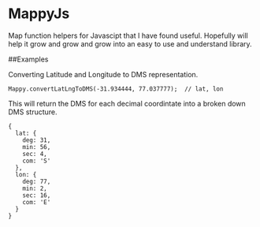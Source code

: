 # MappyJs
Map function helpers for Javascipt that I have found useful. Hopefully will help it grow and grow and grow into an easy to use and understand library.

##Examples

Converting Latitude and Longitude to DMS representation.

    Mappy.convertLatLngToDMS(-31.934444, 77.037777);  // lat, lon

This will return the DMS for each decimal coordintate into a broken down DMS structure.

    {
      lat: {
        deg: 31,
        min: 56,
        sec: 4,
        com: 'S'
      },
      lon: {
        deg: 77,
        min: 2,
        sec: 16,
        com: 'E'
      }
    }

